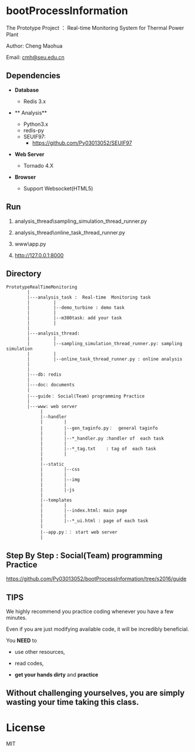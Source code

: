 # bootProcessInformation

The Prototype Project ： Real-time Monitoring System for Thermal Power Plant 

Author:   Cheng Maohua

Email:    cmh@seu.edu.cn

## Dependencies

* **Database**

    * Redis 3.x

* ** Analysis**
	
	* Python3.x  
	* redis-py
	* SEUIF97:
	  * https://github.com/Py03013052/SEUIF97

* **Web Server**

   * Tornado 4.X

* **Browser**

	* Support Websocket(HTML5)
	
## Run

1. analysis_thread\sampling_simulation_thread_runner.py
	
2. analysis_thread\online_task_thread_runner.py
	
3. www\app.py
	
4. http://127.0.0.1:8000

## Directory
```
PrototypeRealTimeMonitoring
        |
        |---analysis_task :  Real-time  Monitoring task
        |         |
        |         |--demo_turbine : demo task 
        |         |
        |         |--m300task: add your task
        |         | 
        |
        |---analysis_thread: 
        |         |
        |         |--sampling_simulation_thread_runner.py: sampling simulation
        |         |
        |         |--online_task_thread_runner.py : online analysis
        |
        |
        |---db: redis
        |
        |---doc: documents
        |
        |---guide： Social(Team) programming Practice 
        |
        |---www: web server
             |
             |--handler
             |        |
             |        |--gen_taginfo.py：  general taginfo
             |        |
             |        |--*_handler.py :handler of  each task
             |        | 
             |        |--*_tag.txt    : tag of  each task
             |        |
             |
             |--static
             |        |--css    
             |        |
             |        |--img
             |        |
             |        |-js  
             |
             |--templates
             |        |
             |        |--index.html: main page
             |        |
             |        |--*_ui.html : page of each task
             |
             |--app.py：： start web server
             |
 ```     
 
## Step By Step : Social(Team) programming Practice

https://github.com/Py03013052/bootProcessInformation/tree/s2016/guide


## TIPS

We highly recommend you practice coding whenever you have a few minutes.

Even if you are just modifying available code, it will be incredibly beneficial. 
 
You **NEED** to

* use other resources,

* read codes,

*  **get your hands dirty** and **practice**
    
## Without challenging yourselves, you are simply wasting your time taking this class.
     
# License

MIT           